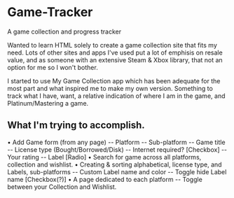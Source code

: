 # Game-Tracker
A game collection and progress tracker

Wanted to learn HTML solely to create a game collection site that fits my need. Lots of other sites and apps I've used put a lot of emphisis on resale value, and as someone with an extensive Steam & Xbox library, that not an option for me so I won't bother. 

I started to use My Game Collection app which has been adequate for the most part and what inspired me to make my own version. Something to track what I have, want, a relative indication of where I am in the game, and Platinum/Mastering a game.


What I'm trying to accomplish.
------
• Add Game form (from any page)
 -- Platform
-- Sub-platform
-- Game title
-- License type (Bought/Borrowed/Disk)
-- Internet required? [Checkbox]
-- Your rating 
-- Label [Radio]
• Search for game across all platforms, collection and wishlist.
• Creating & sorting alphabetical, license type, and Labels, sub-platforms
-- Custom Label name and color
-- Toggle hide Label name [Checkbox(?)]
• A page dedicated to each platform
-- Toggle between your Collection and Wishlist.
